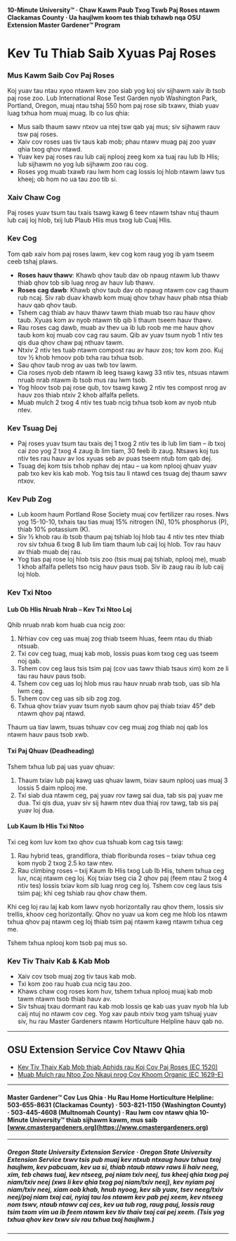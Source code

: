 #### 10-Minute University™ · Chaw Kawm Paub Txog Tswb Paj Roses ntawm Clackamas County · Ua haujlwm koom tes thiab txhawb nqa OSU Extension Master Gardener™ Program

# Kev Tu Thiab Saib Xyuas Paj Roses

### Mus Kawm Saib Cov Paj Roses

Koj yuav tau ntau xyoo ntawm kev zoo siab yog koj siv sijhawm xaiv ib tsob paj rose zoo. Lub International Rose Test Garden nyob Washington Park, Portland, Oregon, muaj ntau tshaj 550 hom paj rose sib txawv, thiab yuav luag txhua hom muaj muag. Ib co lus qhia:

- Mus saib thaum sawv ntxov ua ntej tsw qab yaj mus; siv sijhawm rauv tsw paj roses.
- Xaiv cov roses uas tiv taus kab mob; phau ntawv muag paj zoo yuav qhia txog qhov ntawd.
- Yuav kev paj roses rau lub caij nplooj zeeg kom xa tuaj rau lub Ib Hlis; lub sijhawm no yog lub sijhawm zoo rau cog.
- Roses yog muab txawb rau lwm hom cag lossis loj hlob ntawm lawv tus kheej; ob hom no ua tau zoo tib si.

### Xaiv Chaw Cog

Paj roses yuav tsum tau txais tsawg kawg 6 teev ntawm tshav ntuj thaum lub caij loj hlob, txij lub Plaub Hlis mus txog lub Cuaj Hlis.

### Kev Cog

Tom qab xaiv hom paj roses lawm, kev cog kom raug yog ib yam tseem ceeb tshaj plaws.

- **Roses hauv thawv**: Khawb qhov taub dav ob npaug ntawm lub thawv thiab qhov tob sib luag nrog av hauv lub thawv.
- **Roses cag dawb**: Khawb qhov taub dav ob npaug ntawm cov cag thaum rub ncaj. Siv rab duav khawb kom muaj qhov txhav hauv phab ntsa thiab hauv qab qhov taub.
- Tshem cag thiab av hauv thawv tawm thiab muab tso rau hauv qhov taub. Xyuas kom av nyob ntawm tib qib li thaum tseem hauv thawv.
- Rau roses cag dawb, muab av thev ua ib lub roob me me hauv qhov taub kom koj muab cov cag rau saum. Qib av yuav tsum nyob 1 ntiv tes qis dua qhov chaw paj nthuav tawm.
- Ntxiv 2 ntiv tes tuab ntawm compost rau av hauv zos; tov kom zoo. Kuj tov ½ khob hmoov pob txha rau txhua tsob.
- Sau qhov taub nrog av uas twb tov lawm.
- Cia roses nyob deb ntawm ib leeg tsawg kawg 33 ntiv tes, ntsuas ntawm nruab nrab ntawm ib tsob mus rau lwm tsob.
- Yog hloov tsob paj rose qub, tov tsawg kawg 2 ntiv tes compost nrog av hauv zos thiab ntxiv 2 khob alfalfa pellets.
- Muab mulch 2 txog 4 ntiv tes tuab ncig txhua tsob kom av nyob ntub ntev.

### Kev Tsuag Dej

- Paj roses yuav tsum tau txais dej 1 txog 2 ntiv tes ib lub lim tiam – ib txoj cai zoo yog 2 txog 4 zaug ib lim tiam, 30 feeb ib zaug. Ntsaws koj tus ntiv tes rau hauv av los xyuas seb av puas tseem ntub tom qab dej.
- Tsuag dej kom tsis txhob nphav dej ntau – ua kom nplooj qhuav yuav pab txo kev kis kab mob. Yog tsis tau li ntawd ces tsuag dej thaum sawv ntxov.

### Kev Pub Zog

- Lub koom haum Portland Rose Society muaj cov fertilizer rau roses. Nws yog 15-10-10, txhais tau tias muaj 15% nitrogen (N), 10% phosphorus (P), thiab 10% potassium (K).
- Siv ½ khob rau ib tsob thaum paj tshiab loj hlob tau 4 ntiv tes ntev thiab rov siv txhua 6 txog 8 lub lim tiam thaum lub caij loj hlob. Tov rau hauv av thiab muab dej rau.
- Yog tias paj rose loj hlob tsis zoo (tsis muaj paj tshiab, nplooj me), muab 1 khob alfalfa pellets tso ncig hauv paus tsob. Siv ib zaug rau ib lub caij loj hlob.

### Kev Txi Ntoo

#### Lub Ob Hlis Nruab Nrab – Kev Txi Ntoo Loj

Qhib nruab nrab kom huab cua ncig zoo:

1. Nrhiav cov ceg uas muaj zog thiab tseem hluas, feem ntau du thiab ntsuab.
2. Txi cov ceg tuag, muaj kab mob, lossis puas kom txog ceg uas tseem noj qab.
3. Tshem cov ceg laus tsis tsim paj (cov uas tawv thiab tsaus xim) kom ze li tau rau hauv paus tsob.
4. Tshem cov ceg uas loj hlob mus rau hauv nruab nrab tsob, uas sib hla lwm ceg.
5. Tshem cov ceg uas sib sib zog zog.
6. Txhua qhov txiav yuav tsum nyob saum qhov paj thiab txiav 45° deb ntawm qhov paj ntawd.

Thaum ua tiav lawm, tsuas tshuav cov ceg muaj zog thiab noj qab los ntawm hauv paus tsob xwb.

#### Txi Paj Qhuav (Deadheading)

Tshem txhua lub paj uas yuav qhuav:

1. Thaum txiav lub paj kawg uas qhuav lawm, txiav saum nplooj uas muaj 3 lossis 5 daim nplooj me.
2. Txi siab dua ntawm ceg, paj yuav rov tawg sai dua, tab sis paj yuav me dua. Txi qis dua, yuav siv sij hawm ntev dua thiaj rov tawg, tab sis paj yuav loj dua.

#### Lub Kaum Ib Hlis Txi Ntoo

Txi ceg kom luv kom txo qhov cua tshuab kom cag tsis tawg:

1. Rau hybrid teas, grandiflora, thiab floribunda roses – txiav txhua ceg kom nyob 2 txog 2.5 ko taw ntev.
2. Rau climbing roses – txij Kaum Ib Hlis txog Lub Ib Hlis, tshem txhua ceg luv, ncaj ntawm ceg loj. Koj txiav tseg cia 2 qhov paj (feem ntau 2 txog 4 ntiv tes) lossis txiav kom sib luag nrog ceg loj. Tshem cov ceg laus tsis tsim paj; khi ceg tshiab rau qhov chaw them.

Khi ceg loj rau laj kab kom lawv nyob horizontally rau qhov them, lossis siv trellis, khoov ceg horizontally. Qhov no yuav ua kom ceg me hlob los ntawm txhua qhov paj ntawm ceg loj thiab tsim paj ntawm kawg ntawm txhua ceg me.

Tshem txhua nplooj kom tsob paj mus so.

### Kev Tiv Thaiv Kab & Kab Mob

- Xaiv cov tsob muaj zog tiv taus kab mob.
- Txi kom zoo rau huab cua ncig tau zoo.
- Khaws chaw cog roses kom huv, tshem txhua nplooj muaj kab mob tawm ntawm tsob thiab hauv av.
- Siv tshuaj txau dormant rau kab mob lossis qe kab uas yuav nyob hla lub caij ntuj no ntawm cov ceg. Yog xav paub ntxiv txog yam tshuaj yuav siv, hu rau Master Gardeners ntawm Horticulture Helpline hauv qab no.

---

## OSU Extension Service Cov Ntawv Qhia

- [Kev Tiv Thaiv Kab Mob thiab Aphids rau Koj Cov Paj Roses (EC 1520)](https://catalog.extension.oregonstate.edu/ec1520)
- [Muab Mulch rau Ntoo Zoo Nkauj nrog Cov Khoom Organic (EC 1629-E)](https://catalog.extension.oregonstate.edu/ec1629-e)

---

#### Master Gardener™ Cov Lus Qhia · Hu Rau Home Horticulture Helpline: 503-655-8631 (Clackamas County) · 503-821-1150 (Washington County) · 503-445-4608 (Multnomah County) · Rau lwm cov ntawv qhia 10-Minute University™ thiab sijhawm kawm, mus saib [www.cmastergardeners.org](https://www.cmastergardeners.org)

---

##### Oregon State University Extension Service · Oregon State University Extension Service txwv tsis pub muaj kev ntxub ntxaug hauv txhua txoj haujlwm, kev pabcuam, kev ua si, thiab ntaub ntawv raws li haiv neeg, xim, teb chaws tuaj, kev ntseeg, poj niam txiv neej, tus kheej qhia txog poj niam/txiv neej (xws li kev qhia txog poj niam/txiv neej), kev nyiam poj niam/txiv neej, xiam oob khab, hnub nyoog, kev sib yuav, tsev neeg/txiv neej/poj niam txoj cai, nyiaj tau los ntawm kev pab pej xeem, kev ntseeg nom tswv, ntaub ntawv caj ces, kev ua tub rog, raug pauj, lossis raug tsim txom vim ua ib feem ntawm kev tiv thaiv txoj cai pej xeem. (Tsis yog txhua qhov kev txwv siv rau txhua txoj haujlwm.)
---